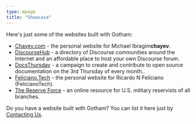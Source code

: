 ```yaml
---
type: mpage
title: "Showcase"
---
```


Here's just some of the websites built with Gotham:

- [Chayev.com](https://www.chayev.com) - the personal website for Michael Ibragim**chayev**.
- [DiscourseHub](https://DiscourseHub.com) - a directory of Discourse communities around the Internet and an affordable place to host your own Discourse forum.
- [DocsThursday](https://DocsThursday.com) - a campaign to create and contribute to open source documentation on the 3rd Thursday of every month..
- [Feliciano.Tech](https://www.Feliciano.Tech) - the personal website for Ricardo N Feliciano (FelicianoTech).
- [The Reserve Force](https://www.TheReserveForce.com) - an online resource for U.S. military reservists of all branches.


Do you have a website built with Gotham?
You can list it here just by [Contacting Us](/contact/).
